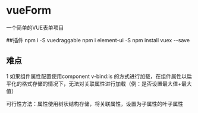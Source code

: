 # vueForm
一个简单的VUE表单项目

##插件
npm i -S vuedraggable
npm i element-ui -S
npm install vuex --save

## 难点
1 如果组件属性配置使用component v-bind:is 的方式进行加载，在组件属性以扁平化的格式存储的情况下，无法对关联属性进行加载（例：是否设置最大值+最大值）

可行性方法：属性使用树状结构存储，将关联属性，设置为子属性的叶子属性
